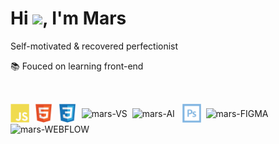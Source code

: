 

<h1>Hi <img src="https://raw.githubusercontent.com/MartinHeinz/MartinHeinz/master/wave.gif" width="30px">, I'm Mars</h1>

Self-motivated & recovered perfectionist


📚   Fouced on learning front-end




<H2></h2>
</p>
<div style="display: inline_block"><br>
  <img align="center" alt="mars-Js" height="30" width="30" src="https://raw.githubusercontent.com/devicons/devicon/master/icons/javascript/javascript-plain.svg">&nbsp;
  <img align="center" alt="mars-HTML" height="30" width="30" src="https://raw.githubusercontent.com/devicons/devicon/master/icons/html5/html5-original.svg">&nbsp;
  <img align="center" alt="mars-CSS" height="30" width="30" src="https://raw.githubusercontent.com/devicons/devicon/master/icons/css3/css3-original.svg">&nbsp;
  <img align="center" alt="mars-VS" height="30" width="30" src="https://upload.wikimedia.org/wikipedia/commons/thumb/9/9a/Visual_Studio_Code_1.35_icon.svg/1024px-Visual_Studio_Code_1.35_icon.svg.png">&nbsp;
  <img align="center" alt="mars-AI" height="30" width="30" src="https://www.vectorlogo.zone/logos/adobe_illustrator/adobe_illustrator-icon.svg">&nbsp;&nbsp;
  <img align="center" alt="mars-AP" height="30" width="30" src="https://raw.githubusercontent.com/devicons/devicon/master/icons/photoshop/photoshop-line.svg">&nbsp;
  <img align="center" alt="mars-FIGMA" height="30" width="30" src="https://www.vectorlogo.zone/logos/figma/figma-icon.svg">
  <img align="center" alt="mars-WEBFLOW" height="30" width="30" src="https://www.vectorlogo.zone/logos/webflow/webflow-icon.svg">
  
 
 
  
